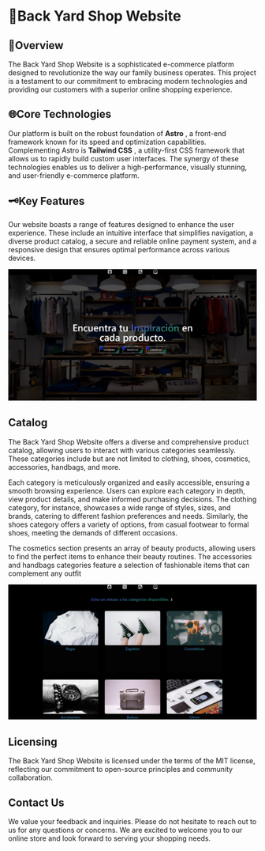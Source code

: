 # 🛒Back Yard Shop Website

## 🔰Overview

The Back Yard Shop Website is a sophisticated e-commerce platform designed to revolutionize the way our family business operates. This project is a testament to our commitment to embracing modern technologies and providing our customers with a superior online shopping experience.

## 🌐Core Technologies

Our platform is built on the robust foundation of  **Astro** , a front-end framework known for its speed and optimization capabilities. Complementing Astro is  **Tailwind CSS** , a utility-first CSS framework that allows us to rapidly build custom user interfaces. The synergy of these technologies enables us to deliver a high-performance, visually stunning, and user-friendly e-commerce platform.

## 🗝️Key Features

Our website boasts a range of features designed to enhance the user experience. These include an intuitive interface that simplifies navigation, a diverse product catalog, a secure and reliable online payment system, and a responsive design that ensures optimal performance across various devices.

![1720996721223](image/README/1720996721223.png)

## Catalog

The Back Yard Shop Website offers a diverse and comprehensive product catalog, allowing users to interact with various categories seamlessly. These categories include but are not limited to clothing, shoes, cosmetics, accessories, handbags, and more.

Each category is meticulously organized and easily accessible, ensuring a smooth browsing experience. Users can explore each category in depth, view product details, and make informed purchasing decisions. The clothing category, for instance, showcases a wide range of styles, sizes, and brands, catering to different fashion preferences and needs. Similarly, the shoes category offers a variety of options, from casual footwear to formal shoes, meeting the demands of different occasions.

The cosmetics section presents an array of beauty products, allowing users to find the perfect items to enhance their beauty routines. The accessories and handbags categories feature a selection of fashionable items that can complement any outfit

![1720996735879](image/README/1720996735879.png)

## Licensing

The Back Yard Shop Website is licensed under the terms of the MIT license, reflecting our commitment to open-source principles and community collaboration.

## Contact Us

We value your feedback and inquiries. Please do not hesitate to reach out to us for any questions or concerns. We are excited to welcome you to our online store and look forward to serving your shopping needs.
